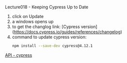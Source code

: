 Lecture018 - Keeping Cypress Up to Date

1. click on Update
1. a windows opens up
1. to get the changlog link: 
[Cypress version] (https://docs.cypress.io/guides/references/changelog)
1. command to update cypress version: 
    ```bash
    npm install --save-dev cypress@4.12.1
    ```
[API - cypress](https://docs.cypress.io/api/commands/click)    

